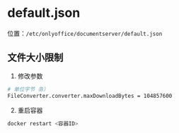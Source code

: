 # default.json

位置：`/etc/onlyoffice/documentserver/default.json`

## 文件大小限制

1. 修改参数
```sh
# 单位字节（B）
FileConverter.converter.maxDownloadBytes = 104857600			
```
2. 重启容器

```sh
docker restart <容器ID>
```

